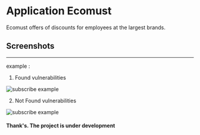# Application Ecomust

Ecomust offers of discounts for employees at the largest brands.


## Screenshots

-------------------

example :

  1. Found vulnerabilities 

![subscribe example](./image/Main.png)

  2. Not Found vulnerabilities 

![subscribe example](./image/notfound.png)



#### Thank's. The project is under development
